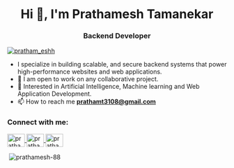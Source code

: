 <h1 align="center">Hi 👋, I'm Prathamesh Tamanekar</h1>
<h3 align="center">Backend Developer</h3>
<p align="left"> 
  <a href="https://twitter.com/pratham_eshh" target="blank">
    <img src="https://img.shields.io/twitter/follow/pratham_eshh?logo=twitter&style=for-the-badge" alt="pratham_eshh" />
  </a> 
</p>

- I specialize in building scalable, and secure backend systems that power high-performance websites and web applications. 
- 📝 I am open to work on any collaborative project.
- 🤖 Interested in Artificial Intelligence, Machine learning and Web Application Development.
- 📫 How to reach me **prathamt3108@gmail.com**

<h3 align="left">Connect with me:</h3>
<p align="left">
  <a href="https://twitter.com/pratham_eshh" target="blank">
    <img align="center" src="https://raw.githubusercontent.com/rahuldkjain/github-profile-readme-generator/master/src/images/icons/Social/twitter.svg" alt="pratham_eshh" height="30" width="40" />
  </a>

  <a href="https://instagram.com/pratham._.esh" target="blank">
    <img align="center" src="https://raw.githubusercontent.com/rahuldkjain/github-profile-readme-generator/master/src/images/icons/Social/instagram.svg" alt="pratham._.esh" height="30" width="40" />
  </a>

  <a href="https://www.linkedin.com/in/prathamesh-tamanekar/" target="blank">
    <img align="center" src="https://www.svgrepo.com/show/9911/linkedin.svg" alt="prathamesh-tamanekar" height="30" width="40" />
  </a>
</p>
<p>
 &nbsp;<img align="center" src="https://github-readme-stats.vercel.app/api?username=prathamesh-88&theme=chartreuse-dark&show_icons=true&locale=en" alt="prathamesh-88" />
</p>
